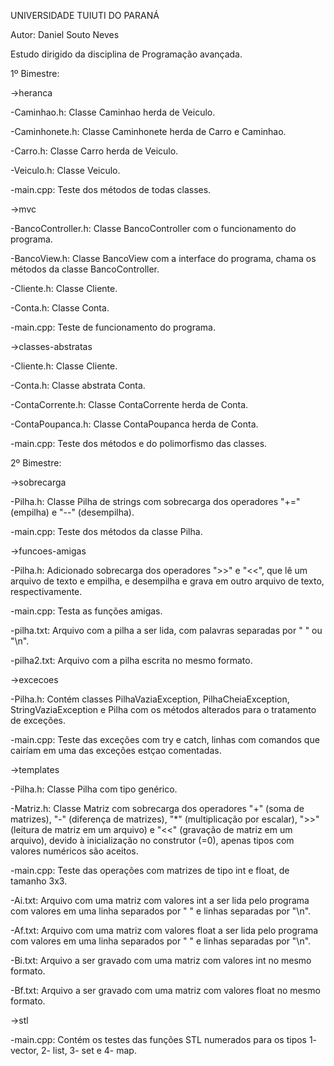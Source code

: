 UNIVERSIDADE TUIUTI DO PARANÁ

Autor: Daniel Souto Neves

Estudo dirigido da disciplina de Programação avançada.

1º Bimestre:

->heranca

  -Caminhao.h: Classe Caminhao herda de Veiculo.
  
  -Caminhonete.h: Classe Caminhonete herda de Carro e Caminhao.
  
  -Carro.h: Classe Carro herda de Veiculo.
  
  -Veiculo.h: Classe Veiculo.
  
  -main.cpp: Teste dos métodos de todas classes.
  
->mvc

  -BancoController.h: Classe BancoController com o funcionamento do programa.
  
  -BancoView.h: Classe BancoView com a interface do programa, chama os métodos da classe BancoController.
  
  -Cliente.h: Classe Cliente.
  
  -Conta.h: Classe Conta.
  
  -main.cpp: Teste de funcionamento do programa.
  
->classes-abstratas

  -Cliente.h: Classe Cliente.
  
  -Conta.h: Classe abstrata Conta.
  
  -ContaCorrente.h: Classe ContaCorrente herda de Conta.
  
  -ContaPoupanca.h: Classe ContaPoupanca herda de Conta.
  
  -main.cpp: Teste dos métodos e do polimorfismo das classes.

2º Bimestre:

->sobrecarga

  -Pilha.h: Classe Pilha de strings com sobrecarga dos operadores "+=" (empilha) e "--" (desempilha).
  
  -main.cpp: Teste dos métodos da classe Pilha.
  
->funcoes-amigas

 -Pilha.h: Adicionado sobrecarga dos operadores ">>" e "<<", que lê um arquivo de texto e empilha, e desempilha e grava em outro    arquivo de texto, respectivamente.
 
  -main.cpp: Testa as funções amigas.
  
  -pilha.txt: Arquivo com a pilha a ser lida, com palavras separadas por " " ou "\n".
  
  -pilha2.txt: Arquivo com a pilha escrita no mesmo formato.
   
->excecoes

  -Pilha.h: Contém classes PilhaVaziaException, PilhaCheiaException, StringVaziaException e Pilha com os métodos alterados para o tratamento de exceções.
  
   -main.cpp: Teste das exceções com try e catch, linhas com comandos que cairíam em uma das exceções estçao comentadas.
     
->templates

  -Pilha.h: Classe Pilha com tipo genérico.
  
  -Matriz.h: Classe Matriz com sobrecarga dos operadores "+" (soma de matrizes), "-" (diferença de matrizes), "*" (multiplicação por escalar), ">>" (leitura de matriz em um arquivo) e "<<" (gravação de matriz em um arquivo), devido à inicialização no construtor (=0), apenas tipos com valores numéricos são aceitos.
  
  -main.cpp: Teste das operações com matrizes de tipo int e float, de tamanho 3x3.
  
  -Ai.txt: Arquivo com uma matriz com valores int a ser lida pelo programa com valores em uma linha separados por " " e linhas separadas por "\n".
  
  -Af.txt: Arquivo com uma matriz com valores float a ser lida pelo programa com valores em uma linha separados por " " e linhas separadas por "\n".
  
  -Bi.txt: Arquivo a ser gravado com uma matriz com valores int no mesmo formato.
  
  -Bf.txt: Arquivo a ser gravado com uma matriz com valores float no mesmo formato.
  
->stl

  -main.cpp: Contém os testes das funções STL numerados para os tipos 1- vector, 2- list, 3- set e 4- map.

